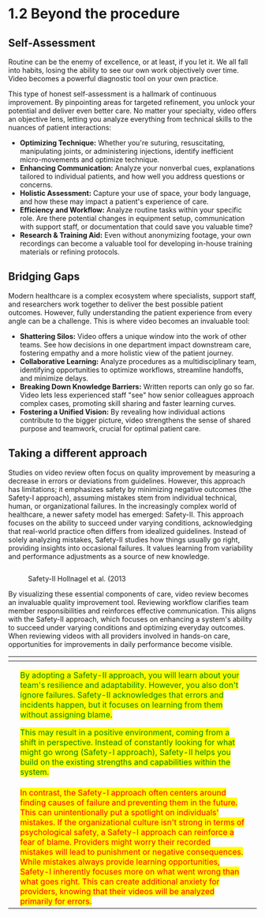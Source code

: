 # 1.2 Beyond the procedure

## **Self-Assessment**

Routine can be the enemy of excellence, or at least, if you let it. We all fall into habits, losing the ability to see our own work objectively over time. Video becomes a powerful diagnostic tool on your own practice.&#x20;

This type of honest self-assessment is a hallmark of continuous improvement. By pinpointing areas for targeted refinement, you unlock your potential and deliver even better care. No matter your specialty, video offers an objective lens, letting you analyze everything from technical skills to the nuances of patient interactions:

* **Optimizing Technique:** Whether you're suturing, resuscitating, manipulating joints, or administering injections, identify inefficient micro-movements and optimize technique.
* **Enhancing Communication:** Analyze your nonverbal cues, explanations tailored to individual patients, and how well you address questions or concerns.
* **Holistic Assessment:** Capture your use of space, your body language, and how these may impact a patient's experience of care.
* **Efficiency and Workflow:** Analyze routine tasks within your specific role. Are there potential changes in equipment setup, communication with support staff, or documentation that could save you valuable time?
* **Research & Training Aid:** Even without anonymizing footage, your own recordings can become a valuable tool for developing in-house training materials or refining protocols.

## **Bridging Gaps**

Modern healthcare is a complex ecosystem where specialists, support staff, and researchers work together to deliver the best possible patient outcomes. However, fully understanding the patient experience from every angle can be a challenge. This is where video becomes an invaluable tool:

* **Shattering Silos:** Video offers a unique window into the work of other teams. See how decisions in one department impact downstream care, fostering empathy and a more holistic view of the patient journey.
* **Collaborative Learning:** Analyze procedures as a multidisciplinary team, identifying opportunities to optimize workflows, streamline handoffs, and minimize delays.
* **Breaking Down Knowledge Barriers:** Written reports can only go so far. Video lets less experienced staff "see" how senior colleagues approach complex cases, promoting skill sharing and faster learning curves.
* **Fostering a Unified Vision:** By revealing how individual actions contribute to the bigger picture, video strengthens the sense of shared purpose and teamwork, crucial for optimal patient care.

## **Taking a different approach**

Studies on video review often focus on quality improvement by measuring a decrease in errors or deviations from guidelines. However, this approach has limitations; it emphasizes safety by minimizing negative outcomes (the Safety-I approach), assuming mistakes stem from individual technical, human, or organizational failures. In the increasingly complex world of healthcare, a newer safety model has emerged: Safety-II. This approach focuses on the ability to succeed under varying conditions, acknowledging that real-world practice often differs from idealized guidelines. Instead of solely analyzing mistakes, Safety-II studies how things usually go right, providing insights into occasional failures. It values learning from variability and performance adjustments as a source of new knowledge.

<figure><img src="https://www.researchgate.net/publication/282442036/figure/fig4/AS:614217019297804@1523452157884/Focus-of-Safety-I-and-Safety-II.png" alt=""><figcaption><p>Safety-II Hollnagel et al. (2013</p></figcaption></figure>

By visualizing these essential components of care, video review becomes an invaluable quality improvement tool. Reviewing workflow clarifies team member responsibilities and reinforces effective communication. This aligns with the Safety-II approach, which focuses on enhancing a system's ability to succeed under varying conditions and optimizing everyday outcomes. When reviewing videos with all providers involved in hands-on care, opportunities for improvements in daily performance become visible.



<table data-card-size="large" data-view="cards"><thead><tr><th></th><th></th><th></th></tr></thead><tbody><tr><td></td><td><p><mark style="color:green;">By adopting a Safety-II approach, you will learn about your team's resilience and adaptability. However, you also don't ignore failures. Safety-II acknowledges that errors and incidents happen, but it focuses on learning from them without assigning blame.</mark></p><p><mark style="color:green;">This may result in a positive environment, coming from a shift in perspective. Instead of constantly looking for what might go wrong (Safety-I approach), Safety-II helps you build on the existing strengths and capabilities within the system.</mark></p></td><td></td></tr><tr><td></td><td><mark style="color:red;">In contrast, the Safety-I approach often centers around finding causes of failure and preventing them in the future. This can unintentionally put a spotlight on individuals' mistakes. If the organizational culture isn't strong in terms of psychological safety, a Safety-I approach can reinforce a fear of blame. Providers might worry their recorded mistakes will lead to punishment or negative consequences. While mistakes always provide learning opportunities, Safety-I inherently focuses more on what went wrong than what goes right. This can create additional anxiety for providers, knowing that their videos will be analyzed primarily for errors.</mark></td><td></td></tr></tbody></table>
